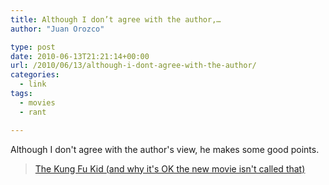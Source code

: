 ```yaml
---
title: Although I don’t agree with the author,…
author: "Juan Orozco" 

type: post
date: 2010-06-13T21:21:14+00:00
url: /2010/06/13/although-i-dont-agree-with-the-author/
categories:
  - link
tags:
  - movies
  - rant

---
```

Although I don't agree with the author's view, he makes some good points.

<blockquote class="wp-embedded-content" data-secret="S8UNrcBnWv">
  <p>
    <a href="https://boingboing.net/2010/06/11/the-kung-fu-kid.html">The Kung Fu Kid (and why it's OK the new movie isn't called that)</a>
  </p>
</blockquote>

<iframe title="&#8220;The Kung Fu Kid (and why it&#039;s OK the new movie isn&#039;t called that)&#8221; &#8212; Boing Boing" class="wp-embedded-content" sandbox="allow-scripts" security="restricted" style="position: absolute; clip: rect(1px, 1px, 1px, 1px);" src="https://boingboing.net/2010/06/11/the-kung-fu-kid.html/embed#?secret=S8UNrcBnWv" data-secret="S8UNrcBnWv" width="580" height="327" frameborder="0" marginwidth="0" marginheight="0" scrolling="no"></iframe>